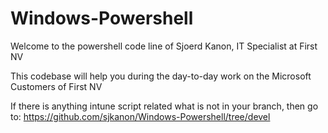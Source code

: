 # Windows-Powershell
Welcome to the powershell code line of Sjoerd Kanon, IT Specialist at First NV

This codebase will help you during the day-to-day work on the Microsoft Customers of First NV

If there is anything intune script related what is not in your branch, then go to: https://github.com/sjkanon/Windows-Powershell/tree/devel